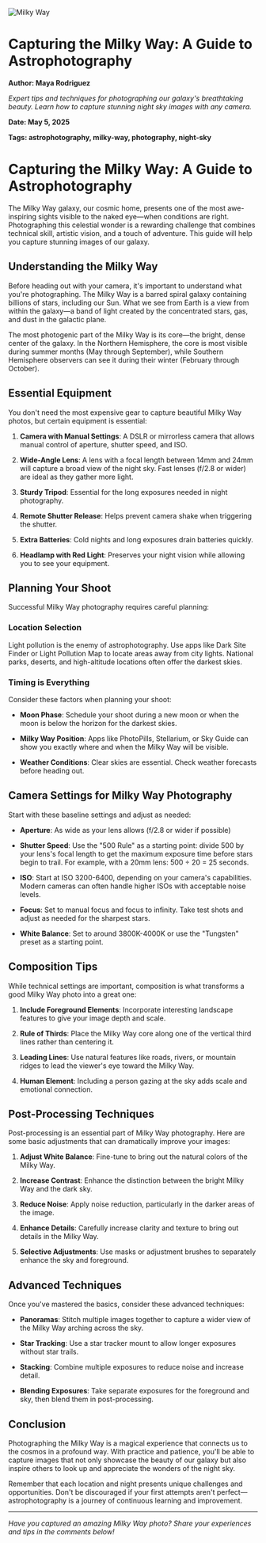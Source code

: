 ![Milky Way](https://images.unsplash.com/photo-1543722530-d2c3201371e7?ixlib=rb-4.0.3&ixid=M3wxMjA3fDB8MHxwaG90by1wYWdlfHx8fGVufDB8fHx8fA%3D%3D&auto=format&fit=crop&w=1000&q=80)

# Capturing the Milky Way: A Guide to Astrophotography

**Author: Maya Rodriguez**

*Expert tips and techniques for photographing our galaxy's breathtaking beauty. Learn how to capture stunning night sky images with any camera.*

**Date: May 5, 2025**

**Tags: astrophotography, milky-way, photography, night-sky**

# Capturing the Milky Way: A Guide to Astrophotography

The Milky Way galaxy, our cosmic home, presents one of the most awe-inspiring sights visible to the naked eye—when conditions are right. Photographing this celestial wonder is a rewarding challenge that combines technical skill, artistic vision, and a touch of adventure. This guide will help you capture stunning images of our galaxy.

## Understanding the Milky Way

Before heading out with your camera, it's important to understand what you're photographing. The Milky Way is a barred spiral galaxy containing billions of stars, including our Sun. What we see from Earth is a view from within the galaxy—a band of light created by the concentrated stars, gas, and dust in the galactic plane.

The most photogenic part of the Milky Way is its core—the bright, dense center of the galaxy. In the Northern Hemisphere, the core is most visible during summer months (May through September), while Southern Hemisphere observers can see it during their winter (February through October).

## Essential Equipment

You don't need the most expensive gear to capture beautiful Milky Way photos, but certain equipment is essential:

1. **Camera with Manual Settings**: A DSLR or mirrorless camera that allows manual control of aperture, shutter speed, and ISO.

2. **Wide-Angle Lens**: A lens with a focal length between 14mm and 24mm will capture a broad view of the night sky. Fast lenses (f/2.8 or wider) are ideal as they gather more light.

3. **Sturdy Tripod**: Essential for the long exposures needed in night photography.

4. **Remote Shutter Release**: Helps prevent camera shake when triggering the shutter.

5. **Extra Batteries**: Cold nights and long exposures drain batteries quickly.

6. **Headlamp with Red Light**: Preserves your night vision while allowing you to see your equipment.

## Planning Your Shoot

Successful Milky Way photography requires careful planning:

### Location Selection

Light pollution is the enemy of astrophotography. Use apps like Dark Site Finder or Light Pollution Map to locate areas away from city lights. National parks, deserts, and high-altitude locations often offer the darkest skies.

### Timing is Everything

Consider these factors when planning your shoot:

- **Moon Phase**: Schedule your shoot during a new moon or when the moon is below the horizon for the darkest skies.
  
- **Milky Way Position**: Apps like PhotoPills, Stellarium, or Sky Guide can show you exactly where and when the Milky Way will be visible.
  
- **Weather Conditions**: Clear skies are essential. Check weather forecasts before heading out.

## Camera Settings for Milky Way Photography

Start with these baseline settings and adjust as needed:

- **Aperture**: As wide as your lens allows (f/2.8 or wider if possible)
  
- **Shutter Speed**: Use the "500 Rule" as a starting point: divide 500 by your lens's focal length to get the maximum exposure time before stars begin to trail. For example, with a 20mm lens: 500 ÷ 20 = 25 seconds.
  
- **ISO**: Start at ISO 3200-6400, depending on your camera's capabilities. Modern cameras can often handle higher ISOs with acceptable noise levels.
  
- **Focus**: Set to manual focus and focus to infinity. Take test shots and adjust as needed for the sharpest stars.
  
- **White Balance**: Set to around 3800K-4000K or use the "Tungsten" preset as a starting point.

## Composition Tips

While technical settings are important, composition is what transforms a good Milky Way photo into a great one:

1. **Include Foreground Elements**: Incorporate interesting landscape features to give your image depth and scale.

2. **Rule of Thirds**: Place the Milky Way core along one of the vertical third lines rather than centering it.

3. **Leading Lines**: Use natural features like roads, rivers, or mountain ridges to lead the viewer's eye toward the Milky Way.

4. **Human Element**: Including a person gazing at the sky adds scale and emotional connection.

## Post-Processing Techniques

Post-processing is an essential part of Milky Way photography. Here are some basic adjustments that can dramatically improve your images:

1. **Adjust White Balance**: Fine-tune to bring out the natural colors of the Milky Way.

2. **Increase Contrast**: Enhance the distinction between the bright Milky Way and the dark sky.

3. **Reduce Noise**: Apply noise reduction, particularly in the darker areas of the image.

4. **Enhance Details**: Carefully increase clarity and texture to bring out details in the Milky Way.

5. **Selective Adjustments**: Use masks or adjustment brushes to separately enhance the sky and foreground.

## Advanced Techniques

Once you've mastered the basics, consider these advanced techniques:

- **Panoramas**: Stitch multiple images together to capture a wider view of the Milky Way arching across the sky.

- **Star Tracking**: Use a star tracker mount to allow longer exposures without star trails.

- **Stacking**: Combine multiple exposures to reduce noise and increase detail.

- **Blending Exposures**: Take separate exposures for the foreground and sky, then blend them in post-processing.

## Conclusion

Photographing the Milky Way is a magical experience that connects us to the cosmos in a profound way. With practice and patience, you'll be able to capture images that not only showcase the beauty of our galaxy but also inspire others to look up and appreciate the wonders of the night sky.

Remember that each location and night presents unique challenges and opportunities. Don't be discouraged if your first attempts aren't perfect—astrophotography is a journey of continuous learning and improvement.

---

*Have you captured an amazing Milky Way photo? Share your experiences and tips in the comments below!*

